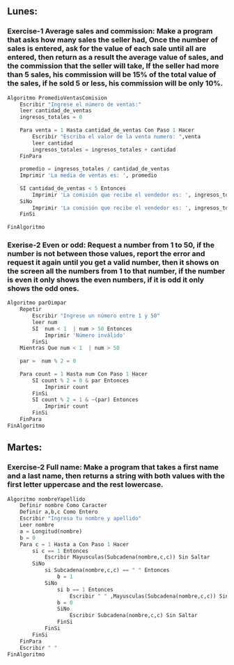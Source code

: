 ## Lunes:

### Exercise-1 Average sales and commission: Make a program that asks how many sales the seller had, Once the number of sales is entered, ask for the value of each sale until all are entered, then return as a result the average value of sales, and the commission that the seller will take, If the seller had more than 5 sales, his commission will be 15% of the total value of the sales, if he sold 5 or less, his commission will be only 10%.

```python
Algoritmo PromedioVentasComision
	Escribir "Ingrese el número de ventas:"
	leer cantidad_de_ventas
	ingresos_totales = 0
	
	Para venta = 1 Hasta cantidad_de_ventas Con Paso 1 Hacer
		Escribir "Escriba el valor de la venta numero: ",venta
		leer cantidad
		ingresos_totales = ingresos_totales + cantidad
	FinPara
	
	promedio = ingresos_totales / cantidad_de_ventas 
	Imprimir 'La media de ventas es: ', promedio
	
	SI cantidad_de_ventas < 5 Entonces
		Imprimir 'La comisión que recibe el vendedor es: ', ingresos_totales * 0.10
	SiNo
		Imprimir 'La comisión que recibe el vendedor es: ', ingresos_totales * 0.15
	FinSi
	
FinAlgoritmo
```



### Exerise-2 Even or odd: Request a number from 1 to 50, if the number is not between those values, report the error and request it again until you get a valid number, then it shows on the screen all the numbers from 1 to that number, if the number is even it only shows the even numbers, if it is odd it only shows the odd ones.

```python
Algoritmo parOimpar
	Repetir
		Escribir "Ingrese un número entre 1 y 50"
		leer num
		SI  num < 1  | num > 50 Entonces
			Imprimir 'Número inválido'
		FinSi
	Mientras Que num < 1  | num > 50
	
	par =  num % 2 = 0
	
	Para count = 1 Hasta num Con Paso 1 Hacer
		SI count % 2 = 0 & par Entonces
			Imprimir count
		FinSi
		SI count % 2 = 1 & ~(par) Entonces
			Imprimir count
		FinSi
	FinPara
FinAlgoritmo
```



## Martes:

### Exercise-2 Full name: Make a program that takes a first name and a last name, then returns a string with both values ​​with the first letter uppercase and the rest lowercase.

```python
Algoritmo nombreYapellido
	Definir nombre Como Caracter
	Definir a,b,c Como Entero
	Escribir "Ingresa tu nombre y apellido"
	Leer nombre
	a = Longitud(nombre)
	b = 0 
	Para c = 1 Hasta a Con Paso 1 Hacer
		si c == 1 Entonces
			Escribir Mayusculas(Subcadena(nombre,c,c)) Sin Saltar	
		SiNo
			si Subcadena(nombre,c,c) == " " Entonces
				b = 1
			SiNo
				si b == 1 Entonces
					Escribir " " ,Mayusculas(Subcadena(nombre,c,c)) Sin Saltar
				b = 0
				SiNo
					Escribir Subcadena(nombre,c,c) Sin Saltar
				FinSi
			FinSi
		FinSi
	FinPara
	Escribir " "
FinAlgoritmo
```
